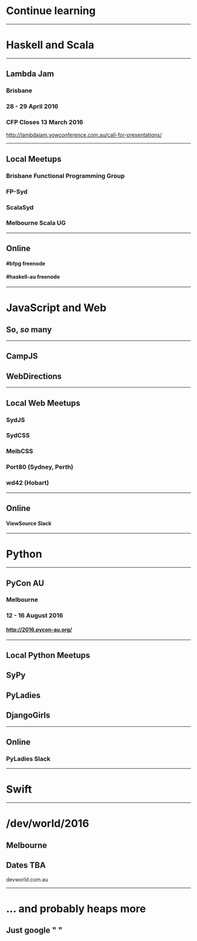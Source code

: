 # Continue learning <!-- .slide: class="center" -->

---

# Haskell and Scala <!-- .slide: class="center" -->

---

## Lambda Jam

### Brisbane

### 28 - 29 April 2016

### CFP Closes 13 March 2016

http://lambdajam.yowconference.com.au/call-for-presentations/ 

---

## Local Meetups

### Brisbane Functional Programming Group
### FP-Syd
### ScalaSyd
### Melbourne Scala UG

---

## Online

#### #bfpg freenode
#### #haskell-au freenode

---

# JavaScript and Web <!-- .slide: class="center" -->

## So, *so* many

---

## CampJS
## WebDirections
---
## Local Web Meetups

### SydJS
### SydCSS
### MelbCSS
### Port80 (Sydney, Perth)
### wd42 (Hobart)


---

## Online

#### ViewSource Slack



---

# Python <!-- .slide: class="center" -->


---

## PyCon AU

### Melbourne
### 12 - 16 August 2016

#### http://2016.pycon-au.org/

---


## Local Python Meetups

## SyPy
## PyLadies
## DjangoGirls


---

## Online

### PyLadies Slack

---

# Swift <!-- .slide: class="center" -->

---

# /dev/world/2016


## Melbourne

## Dates TBA

devworld.com.au 


---
# ... and probably heaps more <!-- .slide: class="center" -->
## Just google "<lang> <city>"